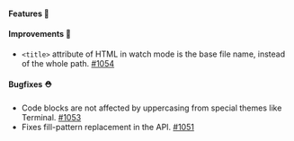 #### Features 🚀

#### Improvements 🧹

- `<title>` attribute of HTML in watch mode is the base file name, instead of the whole path. [#1054](https://github.com/terrastruct/d2/pull/1054)

#### Bugfixes ⛑️

- Code blocks are not affected by uppercasing from special themes like Terminal. [#1053](https://github.com/terrastruct/d2/pull/1053)
- Fixes fill-pattern replacement in the API. [#1051](https://github.com/terrastruct/d2/pull/1051)

